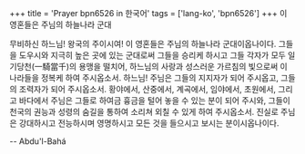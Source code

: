 +++
title = 'Prayer bpn6526 in 한국어'
tags = ['lang-ko', 'bpn6526']
+++
이 영혼들은 주님의 하늘나라 군대

무비하신 하느님! 왕국의 주이시여! 이 영혼들은 주님의 하늘나라 군대이옵나이다. 그들을 도우시와 지극히 높은 곳에 있는 군대로써 그들을 승리케 하시고 그들 각자가 모두 일기당천(一騎當千)의 용맹을 떨치어, 하느님의 사랑과 성스러운 가르침의 빛으로써 이 나라들을 정복케 하여 주시옵소서.
하느님! 주님은 그들의 지지자가 되어 주시옵고, 그들의 조력자가 되어 주시옵소서. 황야에서, 산중에서, 계곡에서, 임야에서, 초원에서, 그리고 바다에서 주님은 그들로 하여금 흉금을 털어 놓을 수 있는 분이 되어 주시와, 그들이 천국의 권능과 성령의 숨길을 통하여 소리쳐 외칠 수 있게 하여 주시옵소서.
진실로 주님은 강대하시고 전능하시며 영명하시고 모든 것을 들으시고 보시는 분이시옵나이다.

-- Abdu'l-Bahá
